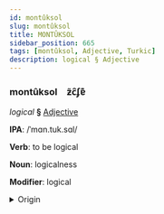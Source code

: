 ```yaml
---
id: montûksol
slug: montûksol
title: MONTÛKSOL
sidebar_position: 665
tags: [montûksol, Adjective, Turkic]
description: logical § Adjective
---
```


### montûksol&emsp;<span kind="abugida">ƶ̃c̑ʄɐ͊</span>

*logical* **§** [Adjective](../../tags/Adjective)

**IPA**: /ˈmɑn.tuk.sɑl/

**Verb**: to be logical

**Noun**: logicalness

**Modifier**: logical

<details>
    <summary>Origin</summary>
    Turkish mantıksal /man.tɯk.sal/<br/>
    <em>Turkic Language Family</em>
</details>